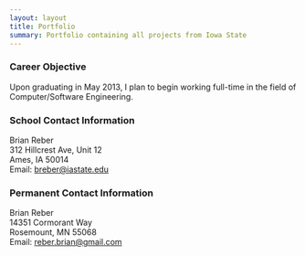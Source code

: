 ```yaml
---
layout: layout
title: Portfolio
summary: Portfolio containing all projects from Iowa State
---
```


### Career Objective

Upon graduating in May 2013, I plan to begin working full-time in the field of Computer/Software Engineering.

### School Contact Information

Brian Reber  
312 Hillcrest Ave, Unit 12  
Ames, IA 50014  
Email: breber@iastate.edu

### Permanent Contact Information

Brian Reber  
14351 Cormorant Way  
Rosemount, MN 55068  
Email: reber.brian@gmail.com
